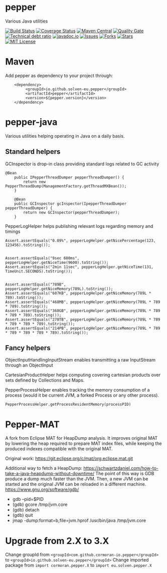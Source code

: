 # pepper

Various Java utilities

[![Build Status](https://travis-ci.org/cormoran-io/pepper.svg?branch=master)](https://travis-ci.org/cormoran-io/pepper)
[![Coverage Status](https://coveralls.io/repos/github/cormoran-io/pepper/badge.svg?branch=master)](https://coveralls.io/github/cormoran-io/pepper?branch=master)
[![Maven Central](https://maven-badges.herokuapp.com/maven-central/io.github.solven-eu.pepper/pepper/badge.svg)](https://maven-badges.herokuapp.com/maven-central/io.github.solven-eu.pepper/pepper/badge.svg)
[![Quality Gate](https://sonarqube.com/api/badges/gate?key=com.github.cormoran-io.pepper:pepper)](https://sonarqube.com/dashboard/index/com.github.cormoran-io.pepper:pepper)
[![Technical debt ratio](https://sonarqube.com/api/badges/measure?key=com.github.cormoran-io.pepper:pepper&metric=sqale_debt_ratio)](https://sonarqube.com/dashboard/index/com.github.cormoran-io.pepper:pepper)
[![javadoc.io](https://javadoc-emblem.rhcloud.com/doc/com.github.cormoran-io.pepper/pepper/badge.svg)](http://www.javadoc.io/doc/com.github.cormoran-io.pepper/pepper)
[![Issues](https://img.shields.io/github/issues/cormoran-io/pepper.svg)](https://github.com/revelc/pepper/issues)
[![Forks](https://img.shields.io/github/forks/cormoran-io/pepper.svg)](https://github.com/cormoran-io/pepper/network)
[![Stars](https://img.shields.io/github/stars/cormoran-io/pepper.svg)](https://github.com/cormoran-io/pepper/stargazers)
[![MIT License](http://img.shields.io/badge/license-ASL-blue.svg)](https://github.com/cormoran-io/pepper/blob/master/LICENSE)

# Maven

Add pepper as dependency to your project through:

        <dependency>
             <groupId>io.github.solven-eu.pepper</groupId>
             <artifactId>pepper</artifactId>
             <version>${pepper.version}</version>
        </dependency>

# pepper-java

Various utilities helping operating in Java on a daily basis.

## Standard helpers

GCInspector is drop-in class providing standard logs related to GC activity

```
@Bean
	public IPepperThreadDumper pepperThreadDumper() {
		return new PepperThreadDump(ManagementFactory.getThreadMXBean());
	}

	@Bean
	public GCInspector gcInspector(IpepperThreadDumper pepperThreadDumper) {
		return new GCInspector(pepperThreadDumper);
	}
```

PepperLogHelper helps publishing relevant logs regarding memory and timings

```
Assert.assertEquals("0.09%", pepperLogHelper.getNicePercentage(123, 123456).toString());


Assert.assertEquals("9sec 600ms", pepperLogHelper.getNiceTime(9600).toString());
Assert.assertEquals("2min 11sec", pepperLogHelper.getNiceTime(131, TimeUnit.SECONDS).toString());


Assert.assertEquals("789B", pepperLogHelper.getNiceMemory(789L).toString());
Assert.assertEquals("607KB", pepperLogHelper.getNiceMemory(789L * 789).toString());
Assert.assertEquals("468MB", pepperLogHelper.getNiceMemory(789L * 789 * 789).toString());
Assert.assertEquals("360GB", pepperLogHelper.getNiceMemory(789L * 789 * 789 * 789).toString());
Assert.assertEquals("278TB", pepperLogHelper.getNiceMemory(789L * 789 * 789 * 789 * 789).toString());
Assert.assertEquals("214PB", pepperLogHelper.getNiceMemory(789L * 789 * 789 * 789 * 789 * 789).toString());
```

## Fancy helpers

ObjectInputHandlingInputStream enables transmitting a raw InputStream through an ObjectInput

CartesianProductHelper helps computing covering cartesian products over sets defined by Collections and Maps.

PepperProcessHelper enables tracking the memory consumption of a process (would it be current JVM, a forked Process or any other process).

```
PepperProcessHelper.getProcessResidentMemory(processPID)
```

# Pepper-MAT

A fork from Eclipse MAT for HeapDump analysis. It improves original MAT by lowering the heap required to prepare MAT index files, while keeping the produced indexes compatible with the original MAT.

Original work:
https://git.eclipse.org/c/mat/org.eclipse.mat.git

Additional way to fetch a HeapDump:
https://schwartzdaniel.com/how-to-take-a-java-heapdump-without-downtime/
The point of this way is GDB produce a dump much faster than the JVM. Then, a new JVM can be started and the original JVM can be reloaded in a different machine.
https://www.gnu.org/software/gdb/

- gdb –pid=$PID
- (gdb) gcore /tmp/jvm.core
- (gdb) detach
- (gdb) quit
- jmap -dump:format=b,file=jvm.hprof /usr/bin/java /tmp/jvm.core

# Upgrade from 2.X to 3.X

Change groupId from `<groupId>com.github.cormoran-io.pepper</groupId>` to `<groupId>io.github.solven-eu.pepper</groupId>`
Change imported package from `import cormoran.pepper.X` to `import eu.solven.pepper.X`
